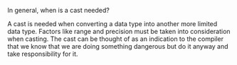 In general, when is a cast needed?

A cast is needed when converting a data type into another more limited data type. Factors like range and precision must be taken into consideration when casting. The cast can be thought of as an indication to the compiler that we know that we are doing something dangerous but do it anyway and take responsibility for it.
